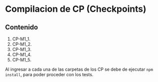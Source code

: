# Compilacion de CP (Checkpoints)

## Contenido

1. CP-M1_1.
2. CP-M1_2.
3. CP-M1_3.
4. CP-M1_4.
5. CP-M1_5.

Al ingresar a cada una de las carpetas de los CP se debe de ejecutar `npm install`, para poder proceder con los tests.
